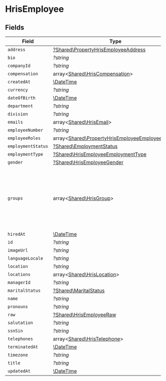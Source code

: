 # HrisEmployee


## Fields

| Field                                                                                                                                           | Type                                                                                                                                            | Required                                                                                                                                        | Description                                                                                                                                     |
| ----------------------------------------------------------------------------------------------------------------------------------------------- | ----------------------------------------------------------------------------------------------------------------------------------------------- | ----------------------------------------------------------------------------------------------------------------------------------------------- | ----------------------------------------------------------------------------------------------------------------------------------------------- |
| `address`                                                                                                                                       | [?Shared\PropertyHrisEmployeeAddress](../../Models/Shared/PropertyHrisEmployeeAddress.md)                                                       | :heavy_minus_sign:                                                                                                                              | N/A                                                                                                                                             |
| `bio`                                                                                                                                           | *?string*                                                                                                                                       | :heavy_minus_sign:                                                                                                                              | N/A                                                                                                                                             |
| `companyId`                                                                                                                                     | *?string*                                                                                                                                       | :heavy_minus_sign:                                                                                                                              | N/A                                                                                                                                             |
| `compensation`                                                                                                                                  | array<[Shared\HrisCompensation](../../Models/Shared/HrisCompensation.md)>                                                                       | :heavy_minus_sign:                                                                                                                              | N/A                                                                                                                                             |
| `createdAt`                                                                                                                                     | [\DateTime](https://www.php.net/manual/en/class.datetime.php)                                                                                   | :heavy_minus_sign:                                                                                                                              | N/A                                                                                                                                             |
| `currency`                                                                                                                                      | *?string*                                                                                                                                       | :heavy_minus_sign:                                                                                                                              | N/A                                                                                                                                             |
| `dateOfBirth`                                                                                                                                   | [\DateTime](https://www.php.net/manual/en/class.datetime.php)                                                                                   | :heavy_minus_sign:                                                                                                                              | N/A                                                                                                                                             |
| `department`                                                                                                                                    | *?string*                                                                                                                                       | :heavy_minus_sign:                                                                                                                              | N/A                                                                                                                                             |
| `division`                                                                                                                                      | *?string*                                                                                                                                       | :heavy_minus_sign:                                                                                                                              | N/A                                                                                                                                             |
| `emails`                                                                                                                                        | array<[Shared\HrisEmail](../../Models/Shared/HrisEmail.md)>                                                                                     | :heavy_minus_sign:                                                                                                                              | N/A                                                                                                                                             |
| `employeeNumber`                                                                                                                                | *?string*                                                                                                                                       | :heavy_minus_sign:                                                                                                                              | N/A                                                                                                                                             |
| `employeeRoles`                                                                                                                                 | array<[Shared\PropertyHrisEmployeeEmployeeRoles](../../Models/Shared/PropertyHrisEmployeeEmployeeRoles.md)>                                     | :heavy_minus_sign:                                                                                                                              | N/A                                                                                                                                             |
| `employmentStatus`                                                                                                                              | [?Shared\EmploymentStatus](../../Models/Shared/EmploymentStatus.md)                                                                             | :heavy_minus_sign:                                                                                                                              | N/A                                                                                                                                             |
| `employmentType`                                                                                                                                | [?Shared\HrisEmployeeEmploymentType](../../Models/Shared/HrisEmployeeEmploymentType.md)                                                         | :heavy_minus_sign:                                                                                                                              | N/A                                                                                                                                             |
| `gender`                                                                                                                                        | [?Shared\HrisEmployeeGender](../../Models/Shared/HrisEmployeeGender.md)                                                                         | :heavy_minus_sign:                                                                                                                              | N/A                                                                                                                                             |
| `groups`                                                                                                                                        | array<[Shared\HrisGroup](../../Models/Shared/HrisGroup.md)>                                                                                     | :heavy_minus_sign:                                                                                                                              | Which groups/teams/units that this employee/user belongs to.  May not have all of the Group fields present, but should have id, name, or email. |
| `hiredAt`                                                                                                                                       | [\DateTime](https://www.php.net/manual/en/class.datetime.php)                                                                                   | :heavy_minus_sign:                                                                                                                              | N/A                                                                                                                                             |
| `id`                                                                                                                                            | *?string*                                                                                                                                       | :heavy_minus_sign:                                                                                                                              | N/A                                                                                                                                             |
| `imageUrl`                                                                                                                                      | *?string*                                                                                                                                       | :heavy_minus_sign:                                                                                                                              | N/A                                                                                                                                             |
| `languageLocale`                                                                                                                                | *?string*                                                                                                                                       | :heavy_minus_sign:                                                                                                                              | N/A                                                                                                                                             |
| `location`                                                                                                                                      | *?string*                                                                                                                                       | :heavy_minus_sign:                                                                                                                              | N/A                                                                                                                                             |
| `locations`                                                                                                                                     | array<[Shared\HrisLocation](../../Models/Shared/HrisLocation.md)>                                                                               | :heavy_minus_sign:                                                                                                                              | N/A                                                                                                                                             |
| `managerId`                                                                                                                                     | *?string*                                                                                                                                       | :heavy_minus_sign:                                                                                                                              | N/A                                                                                                                                             |
| `maritalStatus`                                                                                                                                 | [?Shared\MaritalStatus](../../Models/Shared/MaritalStatus.md)                                                                                   | :heavy_minus_sign:                                                                                                                              | N/A                                                                                                                                             |
| `name`                                                                                                                                          | *?string*                                                                                                                                       | :heavy_minus_sign:                                                                                                                              | N/A                                                                                                                                             |
| `pronouns`                                                                                                                                      | *?string*                                                                                                                                       | :heavy_minus_sign:                                                                                                                              | N/A                                                                                                                                             |
| `raw`                                                                                                                                           | [?Shared\HrisEmployeeRaw](../../Models/Shared/HrisEmployeeRaw.md)                                                                               | :heavy_minus_sign:                                                                                                                              | N/A                                                                                                                                             |
| `salutation`                                                                                                                                    | *?string*                                                                                                                                       | :heavy_minus_sign:                                                                                                                              | N/A                                                                                                                                             |
| `ssnSin`                                                                                                                                        | *?string*                                                                                                                                       | :heavy_minus_sign:                                                                                                                              | N/A                                                                                                                                             |
| `telephones`                                                                                                                                    | array<[Shared\HrisTelephone](../../Models/Shared/HrisTelephone.md)>                                                                             | :heavy_minus_sign:                                                                                                                              | N/A                                                                                                                                             |
| `terminatedAt`                                                                                                                                  | [\DateTime](https://www.php.net/manual/en/class.datetime.php)                                                                                   | :heavy_minus_sign:                                                                                                                              | N/A                                                                                                                                             |
| `timezone`                                                                                                                                      | *?string*                                                                                                                                       | :heavy_minus_sign:                                                                                                                              | N/A                                                                                                                                             |
| `title`                                                                                                                                         | *?string*                                                                                                                                       | :heavy_minus_sign:                                                                                                                              | N/A                                                                                                                                             |
| `updatedAt`                                                                                                                                     | [\DateTime](https://www.php.net/manual/en/class.datetime.php)                                                                                   | :heavy_minus_sign:                                                                                                                              | N/A                                                                                                                                             |